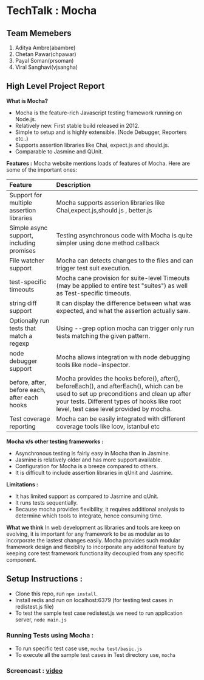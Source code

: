 TechTalk : Mocha
=========================
## Team Memebers
1. Aditya Ambre(abambre)
2. Chetan Pawar(chpawar)
3. Payal Soman(prsoman)
4. Viral Sanghavi(vjsangha)


## High Level Project Report
**What is Mocha?**

- Mocha is the feature-rich Javascript testing framework running on Node.js.
- Relatively new. First stable build released in 2012.
- Simple to setup and is highly extensible.
   (Node Debugger, Reporters etc..)
- Supports assertion libraries like Chai, expect.js and should.js.
- Comparable to Jasmine and QUnit.

**Features :**
Mocha website mentions loads of features of Mocha. Here are some of the important ones:

| Feature        | Description    |
| :------------- | :------------- |
| Support for multiple assertion libraries |	Mocha supports asserion libraries like Chai,expect.js,should.js , better.js |
| Simple async support, including promises |	Testing asynchronous code with Mocha is quite simpler using done method callback |
| File watcher support |	Mocha can detects changes to the files and can trigger test suit execution.  |
| test-specific timeouts |	Mocha cane provision for suite-level Timeouts (may be applied to entire test "suites") as well as Test-specific timeouts. |
| string diff support |	It can display the difference between what was expected, and what the assertion actually saw. |
| Optionally run tests that match a regexp |	Using --grep option mocha can trigger only run tests matching the given pattern. |
| node debugger support |	Mocha allows integration with node debugging tools like node-inspector. |
| before, after, before each, after each hooks |Mocha provides the hooks before(), after(), beforeEach(), and afterEach(), which can be used to set up preconditions and clean up after your tests. Different types of hooks like root level, test case level provided by mocha. |
| Test coverage reporting |	Mocha can be easily integrated with different coverage tools like lcov, istanbul etc |

**Mocha v/s other testing frameworks :**

- Asynchronous testing is fairly easy in Mocha than in Jasmine.
- Jasmine is relatively older and has more support available.
- Configuration for Mocha is a breeze compared to others.
- It is difficult to include assertion libraries in qUnit and Jasmine.

**Limitations :**

- It has limited support as compared to Jasmine and qUnit.
- It runs tests sequentially.
- Because mocha provides flexibility, it requires additional analysis to determine which tools to integrate, hence consuming time.

**What we think**
In web development as libraries and tools are keep on evolving, it is important for any framework to be as modular as to incorporate the lastest changes easily. Mocha provides such modular framework design and flexiblity to incorporate any additonal feature by keeping core test framework functionality decoupled from any specific component.

## Setup Instructions :
* Clone this repo, run `npm install`.
* Install redis and run on localhost:6379 (for testing test cases in redistest.js file)
* To test the sample test case redistest.js we need to run application server, `node main.js`

### Running Tests using Mocha :
* To run specific test case use, `mocha test/basic.js`
* To execute all the sample test cases in Test directory use, `mocha`

### Screencast : [video](https://youtu.be/DLpAtuOhhK4) 


